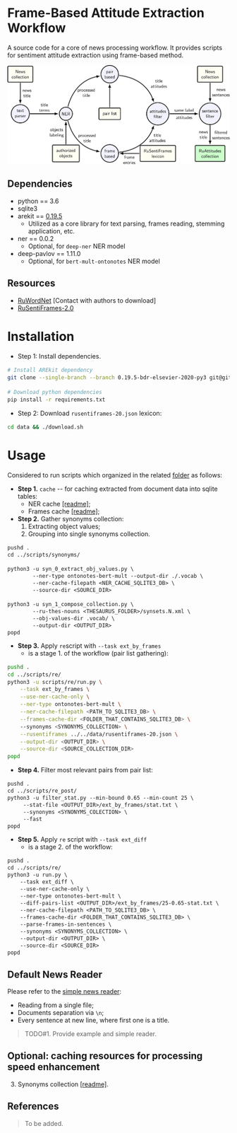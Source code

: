 # Frame-Based Attitude Extraction Workflow

A source code for a core of news processing workflow.
It provides scripts for sentiment attitude extraction using frame-based method.

![](logo.png)


## Dependencies

* python == 3.6
* sqlite3
* arekit == [0.19.5](https://github.com/nicolay-r/AREkit/tree/0.19.5-bdr-elsevier-2020-py3)
    * Utilized as a core library for text parsing, frames reading, stemming application, etc.
* ner == 0.0.2 
    * Optional, for `deep-ner` NER model
* deep-pavlov == 1.11.0 
    * Optional, for `bert-mult-ontonotes` NER model
    
## Resources
* [RuWordNet](https://ruwordnet.ru/en/) [Contact with authors to download]
* [RuSentiFrames-2.0](https://github.com/nicolay-r/RuSentiFrames)

# Installation

* Step 1: Install dependencies.
``` bash
# Install AREkit dependency
git clone --single-branch --branch 0.19.5-bdr-elsevier-2020-py3 git@github.com:nicolay-r/AREkit.git core

# Download python dependencies
pip install -r requirements.txt
```
* Step 2: Download `rusentiframes-20.json` lexicon:
```bash
cd data && ./download.sh
```
    
# Usage 

Considered to run scripts which organized in the related [folder](scripts) as follows:
* **Step 1.** `cache`  -- for caching extracted from document data into sqlite tables:
    * NER cache [[readme]](scripts/cache/ner/README.md);
    * Frames cache [[readme]](scripts/cache/frames/README.md);
* **Step 2.** Gather synonyms collection:
    1. Extracting object values;
    2. Grouping into single synonyms collection.
```
pushd .
cd ../scripts/synonyms/

python3 -u syn_0_extract_obj_values.py \
		--ner-type ontonotes-bert-mult --output-dir ./.vocab \
		--ner-cache-filepath <NER_CACHE_SQLITE3_DB> \
		--source-dir <SOURCE_DIR>

python3 -u syn_1_compose_collection.py \
		--ru-thes-nouns <THESAURUS_FOLDER>/synsets.N.xml \
		--obj-values-dir .vocab/ \
		--output-dir <OUTPUT_DIR>
popd
```
* **Step 3.** Apply `re`script with `--task ext_by_frames` 
    * is a stage 1. of the workflow (pair list gathering):
```bash
pushd .
cd ../scripts/re/
python3 -u scripts/re/run.py \
	--task ext_by_frames \
	--use-ner-cache-only \
	--ner-type ontonotes-bert-mult \
	--ner-cache-filepath <PATH_TO_SQLITE3_DB> \
	--frames-cache-dir <FOLDER_THAT_CONTAINS_SQLITE3_DB> \  
	--synonyms <SYNONYMS_COLLECTION> \
	--rusentiframes ../../data/rusentiframes-20.json \
	--output-dir <OUTPUT_DIR> \
	--source-dir <SOURCE_COLLECTION_DIR>
popd
```
* **Step 4.** Filter most relevant pairs from pair list:
```
pushd .
cd ../scripts/re_post/
python3 -u filter_stat.py --min-bound 0.65 --min-count 25 \
     --stat-file <OUTPUT_DIR>/ext_by_frames/stat.txt \
     --synonyms <SYNONYMS_COLECTION> \
     --fast
popd
```
* **Step 5.** Apply `re` script with `--task ext_diff` 
    * is a stage 2. of the workflow:
```
pushd .
cd ../scripts/re/
python3 -u run.py \
	--task ext_diff \
	--use-ner-cache-only \
	--ner-type ontonotes-bert-mult \
	--diff-pairs-list <OUTPUT_DIR>/ext_by_frames/25-0.65-stat.txt \
	--ner-cache-filepath <PATH_TO_SQLITE3_DB> \
	--frames-cache-dir <FOLDER_THAT_CONTAINS_SQLITE3_DB> \  
	--parse-frames-in-sentences \
	--synonyms <SYNONYMS_COLLECTION> \
	--output-dir <OUTPUT_DIR> \
	--source-dir <SOURCE_DIR> 
popd
```
    
## Default News Reader

Please refer to the [simple news reader](texts/readers/simple.py):
* Reading from a single file;
* Documents separation via `\n`;
* Every sentence at new line, where first one is a title.

> TODO#1. Provide example and simple reader.

## Optional: caching resources for processing speed enhancement 
3. Synonyms collection [[readme]](scripts/synonyms/README.md).

## References
> To be added.

